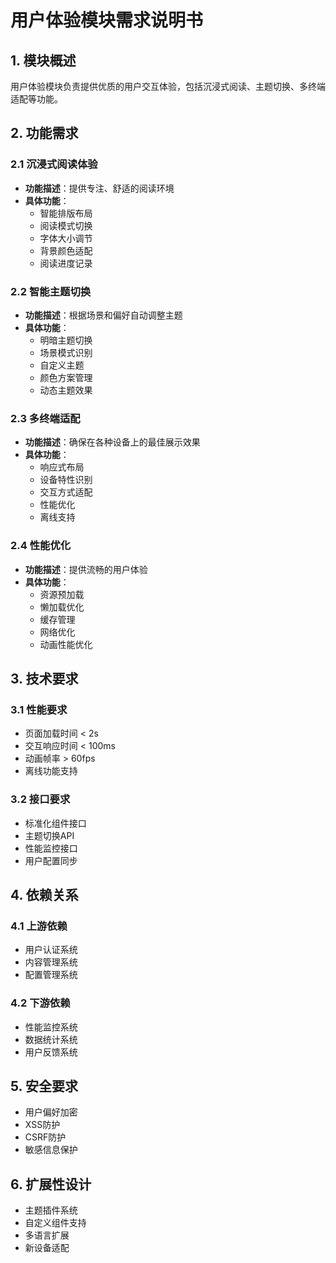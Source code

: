 # 用户体验模块需求说明书

## 1. 模块概述
用户体验模块负责提供优质的用户交互体验，包括沉浸式阅读、主题切换、多终端适配等功能。

## 2. 功能需求

### 2.1 沉浸式阅读体验
- **功能描述**：提供专注、舒适的阅读环境
- **具体功能**：
  - 智能排版布局
  - 阅读模式切换
  - 字体大小调节
  - 背景颜色适配
  - 阅读进度记录

### 2.2 智能主题切换
- **功能描述**：根据场景和偏好自动调整主题
- **具体功能**：
  - 明暗主题切换
  - 场景模式识别
  - 自定义主题
  - 颜色方案管理
  - 动态主题效果

### 2.3 多终端适配
- **功能描述**：确保在各种设备上的最佳展示效果
- **具体功能**：
  - 响应式布局
  - 设备特性识别
  - 交互方式适配
  - 性能优化
  - 离线支持

### 2.4 性能优化
- **功能描述**：提供流畅的用户体验
- **具体功能**：
  - 资源预加载
  - 懒加载优化
  - 缓存管理
  - 网络优化
  - 动画性能优化

## 3. 技术要求

### 3.1 性能要求
- 页面加载时间 < 2s
- 交互响应时间 < 100ms
- 动画帧率 > 60fps
- 离线功能支持

### 3.2 接口要求
- 标准化组件接口
- 主题切换API
- 性能监控接口
- 用户配置同步

## 4. 依赖关系

### 4.1 上游依赖
- 用户认证系统
- 内容管理系统
- 配置管理系统

### 4.2 下游依赖
- 性能监控系统
- 数据统计系统
- 用户反馈系统

## 5. 安全要求
- 用户偏好加密
- XSS防护
- CSRF防护
- 敏感信息保护

## 6. 扩展性设计
- 主题插件系统
- 自定义组件支持
- 多语言扩展
- 新设备适配 